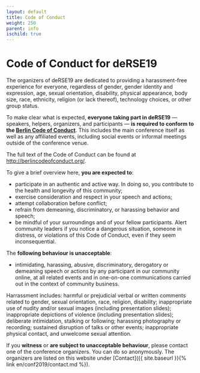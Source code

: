 ```yaml
--- 
layout: default 
title: Code of Conduct
weight: 250
parent: info
ischild: true
---
```


# Code of Conduct for deRSE19

The organizers of deRSE19 are dedicated to providing a harassment-free experience for everyone, regardless of gender, gender identity and expression, age, sexual orientation, disability, physical appearance, body size, race, ethnicity, religion (or lack thereof), technology choices, or other group status.

To make clear what is expected, **everyone taking part in deRSE19** — speakers, helpers, organizers, and participants — **is required to conform to the [Berlin Code of Conduct](http://berlincodeofconduct.org/)**. This includes the main conference itself as well as any affiliated events, including social events or informal meetings outside of the conference venue.

The full text of the Code of Conduct can be found at <http://berlincodeofconduct.org/>.

To give a brief overview here, **you are expected to**:

- participate in an authentic and active way. In doing so, you contribute to the health and longevity of this community;
- exercise consideration and respect in your speech and actions;
- attempt collaboration before conflict;
- refrain from demeaning, discriminatory, or harassing behavior and speech;
- be mindful of your surroundings and of your fellow participants. Alert community leaders if you notice a dangerous situation, someone in distress, or violations of this Code of Conduct, even if they seem inconsequential.

The **following behaviour is unacceptable**:

- intimidating, harassing, abusive, discriminatory, derogatory or demeaning speech or actions by any participant in our community online, at all related events and in one-on-one communications carried out in the context of community business.

Harrassment includes: harmful or prejudicial verbal or written comments related to gender, sexual orientation, race, religion, disability; inappropriate use of nudity and/or sexual images (including presentation slides); inappropriate depictions of violence (including presentation slides); deliberate intimidation, stalking or following; harassing photography or recording; sustained disruption of talks or other events; inappropriate physical contact, and unwelcome sexual attention.

If you **witness** or **are subject to unacceptable behaviour**, please contact one of the conference organizers. You can do so anonymously. The organizers are listed on this website under [Contact]({{ site.baseurl }}{% link en/conf2019/contact.md %}).

